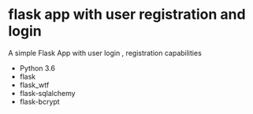 # flask app with user registration and login
A simple Flask App with user login , registration capabilities

  - Python 3.6
  - flask
  - flask_wtf
  - flask-sqlalchemy
  - flask-bcrypt
